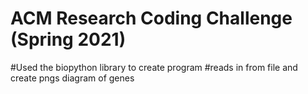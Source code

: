 # ACM Research Coding Challenge (Spring 2021)

#Used the biopython library to create program
#reads in from file and create pngs diagram of genes
